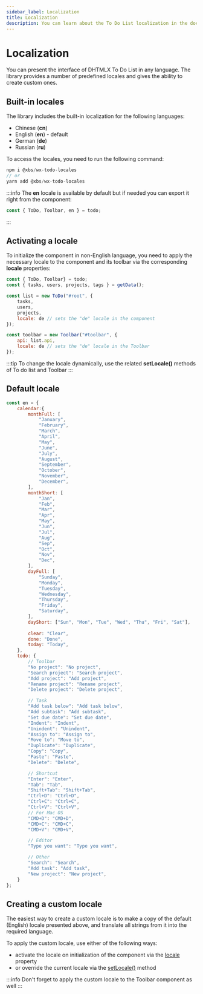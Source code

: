 ```yaml
---
sidebar_label: Localization
title: Localization
description: You can learn about the To Do List localization in the documentation of the DHTMLX JavaScript To Do List library. Browse developer guides and API reference, try out code examples and live demos, and download a free 30-day evaluation version of DHTMLX To Do List.
---
```


# Localization

You can present the interface of DHTMLX To Do List in any language. The library provides a number of predefined locales and gives the ability to create custom ones.



## Built-in locales

The library includes the built-in localization for the following languages: 

- Chinese (**cn**)
- English (**en**) - default
- German (**de**) 
- Russian (**ru**)


To access the locales, you need to run the following command:

~~~js
npm i @xbs/wx-todo-locales
// or
yarn add @xbs/wx-todo-locales
~~~

:::info
The **en** locale is available by default but if needed you can export it right from the component:

~~~js
const { ToDo, Toolbar, en } = todo;
~~~
:::

## Activating a locale

To initialize the component in non-English language, you need to apply the necessary locale to the component and its toolbar via the corresponding **locale** properties:

~~~js {8,13}
const { ToDo, Toolbar} = todo;
const { tasks, users, projects, tags } = getData();

const list = new ToDo("#root", {
    tasks,
    users,
    projects,
    locale: de // sets the "de" locale in the component
});

const toolbar = new Toolbar("#toolbar", {
    api: list.api,
    locale: de // sets the "de" locale in the Toolbar
});
~~~

:::tip
To change the locale dynamically, use the related **setLocale()** methods of To do list and Toolbar
:::

## Default locale

~~~js
const en = {
	calendar:{
		monthFull: [
			"January",
			"February",
			"March",
			"April",
			"May",
			"June",
			"July",
			"August",
			"September",
			"October",
			"November",
			"December",
		],
		monthShort: [
			"Jan",
			"Feb",
			"Mar",
			"Apr",
			"May",
			"Jun",
			"Jul",
			"Aug",
			"Sep",
			"Oct",
			"Nov",
			"Dec",
		],
		dayFull: [
			"Sunday",
			"Monday",
			"Tuesday",
			"Wednesday",
			"Thursday",
			"Friday",
			"Saturday",
		],
		dayShort: ["Sun", "Mon", "Tue", "Wed", "Thu", "Fri", "Sat"],
	
		clear: "Clear",
		done: "Done",
		today: "Today",
	},
	todo: {
		// Toolbar
		"No project": "No project",
		"Search project": "Search project",
		"Add project": "Add project",
		"Rename project": "Rename project",
		"Delete project": "Delete project",

		// Task
		"Add task below": "Add task below",
		"Add subtask": "Add subtask",
		"Set due date": "Set due date",
		"Indent": "Indent",
		"Unindent": "Unindent",
		"Assign to": "Assign to",
		"Move to": "Move to",
		"Duplicate": "Duplicate",
		"Copy": "Copy",
		"Paste": "Paste",
		"Delete": "Delete",

		// Shortcut
		"Enter": "Enter",
		"Tab": "Tab",
		"Shift+Tab": "Shift+Tab",
		"Ctrl+D": "Ctrl+D",
		"Ctrl+C": "Ctrl+C",
		"Ctrl+V": "Ctrl+V",
		// For Mac OS
		"CMD+D": "CMD+D",
		"CMD+C": "CMD+C",
		"CMD+V": "CMD+V",

		// Editor
		"Type you want": "Type you want",

		// Other
		"Search": "Search",
		"Add task": "Add task",
		"New project": "New project",
	}
};
~~~

## Creating a custom locale

The easiest way to create a custom locale is to make a copy of the default (English) locale presented above, and translate all strings from it into the required language.

To apply the custom locale, use either of the following ways:

- activate the locale on initialization of the component via the [locale](api/configs/locale_config.md) property
- or override the current locale via the [setLocale()](api/methods/setlocale_method.md) method

:::info
Don't forget to apply the custom locale to the Toolbar component as well
:::